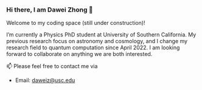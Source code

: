 ### Hi there, I am Dawei Zhong 👋

Welcome to my coding space (still under construction)!

I’m currently a Physics PhD student at University of Southern California. My previous research focus on astronomy and cosmology, and I change my research field to quantum computation since April 2022. I am looking forward to collaborate on anything we are both interested. 

<!--For most of my repository, I organize them in the following way

* `resource` as prefix: some useful resource
* `research` as prefix: about my research, draft version
* `lab` as prefix: projects as exercise or personal interest
* Not include above prefix: please read the `README.md` file of a certain repository for details--->

📫 Please feel free to contact me via

* Email: [daweiz@usc.edu](mailto:daweiz@usc.edu)



<!--**dawei-zh/dawei-zh** is a ✨ _special_ ✨ repository because its `README.md` (this file) appears on your GitHub profile.

Here are some ideas to get you started:

- 🔭 I’m currently working on ...
- 🌱 I’m currently learning ...
- 👯 I’m looking to collaborate on ...
- 🤔 I’m looking for help with ...
- 💬 Ask me about ...
- 📫 How to reach me: ...
- 😄 Pronouns: ...
- ⚡ Fun fact: ...
- `package` as prefix:
- `paper` as prefix: implementation of everything in paper, with validation file
- In `research-` repositories, we include the directory `implement` as an exercise
- --->
